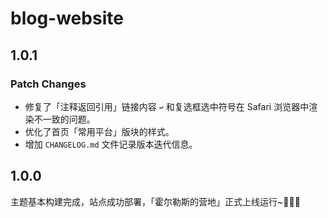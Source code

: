 # blog-website

## 1.0.1

### Patch Changes

- 修复了「注释返回引用」链接内容 `↩` 和复选框选中符号在 Safari 浏览器中渲染不一致的问题。
- 优化了首页「常用平台」版块的样式。
- 增加 `CHANGELOG.md` 文件记录版本迭代信息。

## 1.0.0

主题基本构建完成，站点成功部署，「霍尔勒斯的营地」正式上线运行~🎉🎉🎉
